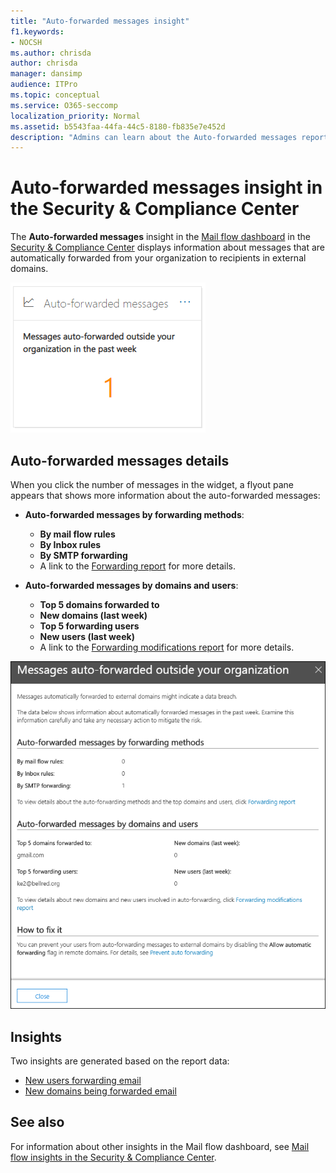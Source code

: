 ```yaml
---
title: "Auto-forwarded messages insight"
f1.keywords:
- NOCSH
ms.author: chrisda
author: chrisda
manager: dansimp
audience: ITPro
ms.topic: conceptual
ms.service: O365-seccomp
localization_priority: Normal
ms.assetid: b5543faa-44fa-44c5-8180-fb835e7e452d
description: "Admins can learn about the Auto-forwarded messages report in the Mail flow dashboard in the Security & Compliance Center."
---
```


# Auto-forwarded messages insight in the Security & Compliance Center

The **Auto-forwarded messages** insight in the [Mail flow dashboard](mail-flow-insights-v2.md) in the [Security & Compliance Center](https://protection.office.com) displays information about messages that are automatically forwarded from your organization to recipients in external domains.

![Auto-forwarded messages widget in the Security & Compliance Center](../../media/mfi-auto-forwarded-messages.png)

## Auto-forwarded messages details

When you click the number of messages in the widget, a flyout pane appears that shows more information about the auto-forwarded messages:

- **Auto-forwarded messages by forwarding methods**:

  - **By mail flow rules**
  - **By Inbox rules**
  - **By SMTP forwarding**
  - A link to the [Forwarding report](view-mail-flow-reports.md#forwarding-report) for more details.

- **Auto-forwarded messages by domains and users**:

  - **Top 5 domains forwarded to**
  - **New domains (last week)**
  - **Top 5 forwarding users**
  - **New users (last week)**
  - A link to the [Forwarding modifications report](mfi-new-users-forwarding-email.md#forwarding-modifications-report) for more details.

![Details flyout for the Auto-forwarded messages report in the Security & Compliance Center](../../media/mfi-auto-forwarded-messages-details.png)

## Insights

Two insights are generated based on the report data:

- [New users forwarding email](mfi-new-users-forwarding-email.md)
- [New domains being forwarded email](mfi-new-domains-being-forwarded-email.md)

## See also

For information about other insights in the Mail flow dashboard, see [Mail flow insights in the Security & Compliance Center](mail-flow-insights-v2.md).
